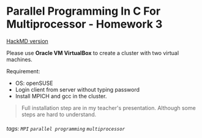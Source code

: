 Parallel Programming In C For Multiprocessor - Homework 3
===

[HackMD version](https://hackmd.io/Kw4FgBgRgZgWgGwEMAcU5mBFcBGVcATOKAMzAGMJCAmGhXGGIA==)

Please use **Oracle VM VirtualBox** to create a cluster with two virtual
machines.

Requirement:
*   OS: openSUSE
*   Login client from server without typing password
*   Install MPICH and gcc in the cluster.

>   Full installation step are in my teacher's presentation. Although some steps
>   are hard to understand.

###### tags: `MPI` `parallel programming` `multiprocessor`
